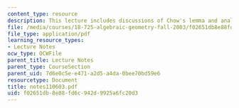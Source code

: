 ```yaml
---
content_type: resource
description: This lecture includes discussions of Chow's lemma and analytic spaces.
file: /media/courses/18-725-algebraic-geometry-fall-2003/f02651db8e88fd6c942d9925a6fc20d3_notes110603.pdf
file_type: application/pdf
learning_resource_types:
- Lecture Notes
ocw_type: OCWFile
parent_title: Lecture Notes
parent_type: CourseSection
parent_uid: 7d6e0c5e-e471-a2d5-a4da-0bee70bd59e6
resourcetype: Document
title: notes110603.pdf
uid: f02651db-8e88-fd6c-942d-9925a6fc20d3
---
```

